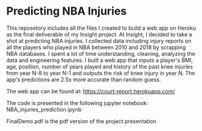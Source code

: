 # Predicting NBA Injuries 

This reposetory includes all the files I created to build a web app on Heroku as the final deliverable of my Insight project. At Insight, I decided to take a shot at predicting NBA injuries. I collected data including injury reports on all the players who played in NBA between 2010 and 2018 by scrapping NBA databases. I spent a lot of time understanding, cleaning, analyzing the data and engineering features. I built a web app that inputs a player's BMI, age, position, number of years played and history of the past knee injuries from year N-8 to year N-1 and outputs the risk of knee injury in year N. The app's predictions are 2.5x more accurate than random guess.

The web app can be found at: https://court-report.herokuapp.com/

The code is presented in the following jupyter notebook: NBA_injuries_prediction.ipynb 

FinalDemo.pdf is the pdf version of the project presentation  
